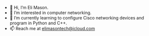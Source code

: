 - 👋 Hi, I’m Eli Mason.
- 👀 I’m interested in computer networking.
- 🌱 I’m currently learning to configure Cisco networking devices and program in Python and C++.
- 📫 Reach me at elimasontech@icloud.com

<!---
Eli-Mason/Eli-Mason is a ✨ special ✨ repository because its `README.md` (this file) appears on your GitHub profile.
You can click the Preview link to take a look at your changes.
--->
